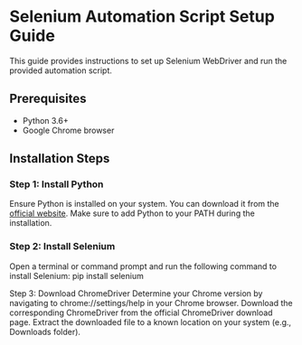 # Selenium Automation Script Setup Guide

This guide provides instructions to set up Selenium WebDriver and run the provided automation script.

## Prerequisites

- Python 3.6+
- Google Chrome browser

## Installation Steps
### Step 1: Install Python
Ensure Python is installed on your system. You can download it from the [official website](https://www.python.org/downloads/). Make sure to add Python to your PATH during the installation.

### Step 2: Install Selenium

Open a terminal or command prompt and run the following command to install Selenium:
pip install selenium

Step 3: Download ChromeDriver
Determine your Chrome version by navigating to chrome://settings/help in your Chrome browser.
Download the corresponding ChromeDriver from the official ChromeDriver download page.
Extract the downloaded file to a known location on your system (e.g., Downloads folder).
